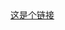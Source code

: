 <html>
<head>
	<title>测试页面</title>
</head>
<body>
	<a href="http://www.360.cn" target="_blank">这是个链接</a>
</body>
</html>

